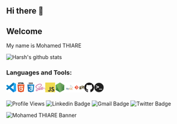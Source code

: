 ## Hi there 👋
## Welcome

My name is Mohamed THIARE 

![Harsh's github stats](https://github-readme-stats.vercel.app/api?username=thiareMohamed&count_private=true&show_icons=true&theme=light)

### Languages and Tools:

<img align="left" alt="Visual Studio Code" width="26px" src="https://raw.githubusercontent.com/github/explore/80688e429a7d4ef2fca1e82350fe8e3517d3494d/topics/visual-studio-code/visual-studio-code.png" />
<img align="left" alt="HTML5" width="26px" src="https://raw.githubusercontent.com/github/explore/80688e429a7d4ef2fca1e82350fe8e3517d3494d/topics/html/html.png" />
<img align="left" alt="CSS3" width="26px" src="https://raw.githubusercontent.com/github/explore/80688e429a7d4ef2fca1e82350fe8e3517d3494d/topics/css/css.png" />
<img align="left" alt="Sass" width="26px" src="https://raw.githubusercontent.com/github/explore/80688e429a7d4ef2fca1e82350fe8e3517d3494d/topics/sass/sass.png" />
<img align="left" alt="JavaScript" width="26px" src="https://raw.githubusercontent.com/github/explore/80688e429a7d4ef2fca1e82350fe8e3517d3494d/topics/javascript/javascript.png" />
<!-- <img align="left" alt="React" width="26px" src="https://raw.githubusercontent.com/github/explore/80688e429a7d4ef2fca1e82350fe8e3517d3494d/topics/react/react.png" /> -->
<img align="left" alt="Node.js" width="26px" src="https://raw.githubusercontent.com/github/explore/80688e429a7d4ef2fca1e82350fe8e3517d3494d/topics/nodejs/nodejs.png" />
<img align="left" alt="MySQL" width="26px" src="https://raw.githubusercontent.com/github/explore/80688e429a7d4ef2fca1e82350fe8e3517d3494d/topics/mysql/mysql.png" />
<img align="left" alt="Git" width="26px" src="https://raw.githubusercontent.com/github/explore/80688e429a7d4ef2fca1e82350fe8e3517d3494d/topics/git/git.png" />
<img align="left" alt="GitHub" width="26px" src="https://raw.githubusercontent.com/github/explore/78df643247d429f6cc873026c0622819ad797942/topics/github/github.png" />
<img align="left" alt="Terminal" width="26px" src="https://raw.githubusercontent.com/github/explore/80688e429a7d4ef2fca1e82350fe8e3517d3494d/topics/terminal/terminal.png" />


<br /><br />

![Profile Views](https://komarev.com/ghpvc/?username=thiareMohamed&color=brightgreen)
![Linkedin Badge](https://img.shields.io/badge/-thiareMohamed-blue?style=flat&logo=Linkedin&logoColor=white&link=https://www.linkedin.com/in/mohamed-thiare-b49b03214/)
![Gmail Badge](https://img.shields.io/badge/-thiareMohamed-c14438?style=flat&logo=Gmail&logoColor=white&link=mailto:thiareMohamed.mt@gmail.com)
![Twitter Badge](https://img.shields.io/badge/-@_d_specialist-purple?style=flat&logo=twitter&logoColor=white&link=https://twitter.com/_d_specialist/)


![Mohamed THIARE Banner](https://user-images.githubusercontent.com/92308305/167166855-1a5e79ee-5981-46f4-a71f-6981f58f204a.png)

